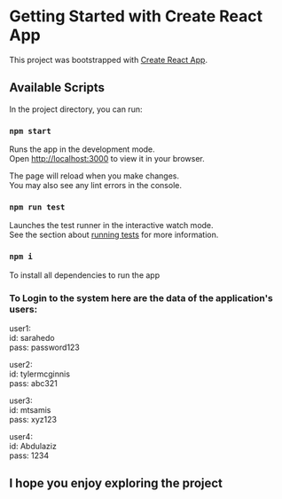# Getting Started with Create React App

This project was bootstrapped with [Create React App](https://github.com/facebook/create-react-app).

## Available Scripts

In the project directory, you can run:

### `npm start`

Runs the app in the development mode.\
Open [http://localhost:3000](http://localhost:3000) to view it in your browser.

The page will reload when you make changes.\
You may also see any lint errors in the console.

### `npm run test`

Launches the test runner in the interactive watch mode.\
See the section about [running tests](https://facebook.github.io/create-react-app/docs/running-tests) for more information.

### `npm i `

To install all dependencies to run the app

### To Login to the system here are the data of the application's users:

user1:\
id: sarahedo\
pass: password123

user2:\
id: tylermcginnis\
pass: abc321

user3:\
id: mtsamis\
pass: xyz123

user4:\
id: Abdulaziz\
pass: 1234

## I hope you enjoy exploring the project
